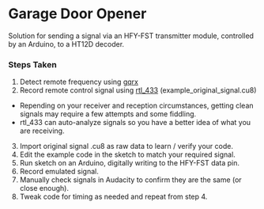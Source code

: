 # Garage Door Opener

Solution for sending a signal via an HFY-FST transmitter module, controlled by an Arduino, to a HT12D decoder.

### Steps Taken
1. Detect remote frequency using [gqrx](https://github.com/gqrx-sdr/gqrx)
2. Record remote control signal using [rtl_433](https://github.com/merbanan/rtl_433) (example_original_signal.cu8)
 * Repending on your receiver and reception circumstances, getting clean signals may require a few attempts and some fiddling.
 * rtl_433 can auto-analyze signals so you have a better idea of what you are receiving.
3. Import original signal .cu8 as raw data to learn / verify your code.
4. Edit the example code in the sketch to match your required signal.
5. Run sketch on an Arduino, digitally writing to the HFY-FST data pin.
6. Record emulated signal.
7. Manually check signals in Audacity to confirm they are the same (or close enough).
8. Tweak code for timing as needed and repeat from step 4.
